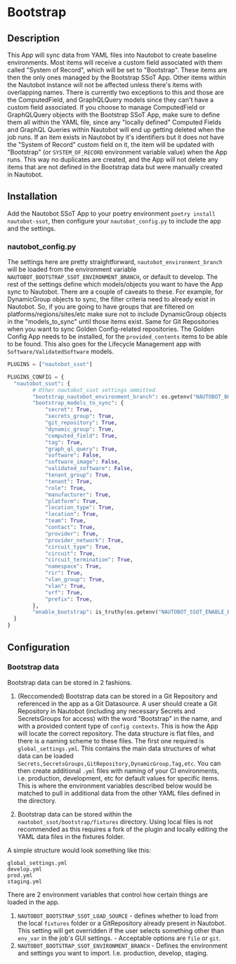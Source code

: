 # Bootstrap


## Description

This App will sync data from YAML files into Nautobot to create baseline environments. Most items will receive a custom field associated with them called "System of Record", which will be set to "Bootstrap". These items are then the only ones managed by the Bootstrap SSoT App. Other items within the Nautobot instance will not be affected unless there's items with overlapping names. There is currently two exceptions to this and those are the ComputedField, and GraphQLQuery models since they can't have a custom field associated. If you choose to manage ComputedField or GraphQLQuery objects with the Bootstrap SSoT App, make sure to define them all within the YAML file, since any "locally defined" Computed Fields and GraphQL Queries within Nautobot will end up getting deleted when the job runs. If an item exists in Nautobot by it's identifiers but it does not have the "System of Record" custom field on it, the item will be updated with "Bootstrap" (or `SYSTEM_OF_RECORD` environment variable value) when the App runs. This way no duplicates are created, and the App will not delete any items that are not defined in the Bootstrap data but were manually created in Nautobot.

## Installation

Add the Nautobot SSoT App to your poetry environment `poetry install nautobot-ssot`, then configure your `nautobot_config.py` to include the app and the settings.


### nautobot_config.py

The settings here are pretty straightforward, `nautobot_environment_branch` will be loaded from the environment variable `NAUTOBOT_BOOTSTRAP_SSOT_ENVIRONMENT_BRANCH`, or default to develop. The rest of the settings define which models/objects you want to have the App sync to Nautobot. There are a couple of caveats to these. For example, for DynamicGroup objects to sync, the filter criteria need to already exist in Nautobot. So, if you are going to have groups that are filtered on platforms/regions/sites/etc make sure not to include DynamicGroup objects in the "models_to_sync" until those items exist. Same for Git Repositories when you want to sync Golden Config-related repositories. The Golden Config App needs to be installed, for the `provided_contents` items to be able to be found. This also goes for the Lifecycle Management app with `Software/ValidatedSoftware` models.

```python
PLUGINS = ["nautobot_ssot"]

PLUGINS_CONFIG = {
  "nautobot_ssot": {
        # Other nautobot_ssot settings ommitted.
        "bootstrap_nautobot_environment_branch": os.getenv("NAUTOBOT_BOOTSTRAP_SSOT_ENVIRONMENT_BRANCH", "develop"),
        "bootstrap_models_to_sync": {
            "secret": True,
            "secrets_group": True,
            "git_repository": True,
            "dynamic_group": True,
            "computed_field": True,
            "tag": True,
            "graph_ql_query": True,
            "software": False,
            "software_image": False,
            "validated_software": False,
            "tenant_group": True,
            "tenant": True,
            "role": True,
            "manufacturer": True,
            "platform": True,
            "location_type": True,
            "location": True,
            "team": True,
            "contact": True,
            "provider": True,
            "provider_network": True,
            "circuit_type": True,
            "circuit": True,
            "circuit_termination": True,
            "namespace": True,
            "rir": True,
            "vlan_group": True,
            "vlan": True,
            "vrf": True,
            "prefix": True,
        },
        "enable_bootstrap": is_truthy(os.getenv("NAUTOBOT_SSOT_ENABLE_BOOTSTRAP", "false")),
  }
}
```

## Configuration

### Bootstrap data

Bootstrap data can be stored in 2 fashions.

1. (Reccomended) Bootstrap data can be stored in a Git Repository and referenced in the app as a Git Datasource. A user should create a Git Repository in Nautobot (including any necessary Secrets and SecretsGroups for access) with the word "Bootstrap" in the name, and with a provided content type of `config contexts`. This is how the App will locate the correct repository. The data structure is flat files, and there is a naming scheme to these files. The first one required is `global_settings.yml`. This contains the main data structures of what data can be loaded `Secrets,SecretsGroups,GitRepository,DynamicGroup,Tag,etc`. You can then create additional `.yml` files with naming of your CI environments, i.e. production, development, etc for default values for specific items. This is where the environment variables described below would be matched to pull in additional data from the other YAML files defined in the directory.

2. Bootstrap data can be stored within the `nautobot_ssot/bootstrap/fixtures` directory. Using local files is not recommended as this requires a fork of the plugin and locally editing the YAML data files in the fixtures folder.

A simple structure would look something like this:

```text
global_settings.yml
develop.yml
prod.yml
staging.yml
```

There are 2 environment variables that control how certain things are loaded in the app.

  1. `NAUTOBOT_BOOTSTRAP_SSOT_LOAD_SOURCE` - defines whether to load from the local `fixtures` folder or a GitRepository already present in Nautobot. This setting will get overridden if the user selects something other than `env_var` in the job's GUI settings.
    - Acceptable options are `file` or `git`.
  2. `NAUTOBOT_BOOTSTRAP_SSOT_ENVIRONMENT_BRANCH` - Defines the environment and settings you want to import. I.e. production, develop, staging.
